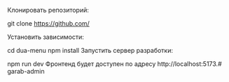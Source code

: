 Клонировать репозиторий:

git clone https://github.com/ 


Установить зависимости:

cd dua-menu npm install Запустить сервер разработки:

npm run dev Фронтенд будет доступен по адресу http://localhost:5173.# garab-admin
